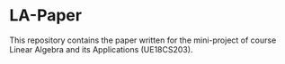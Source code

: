 # LA-Paper
This repository contains the paper written for the mini-project of course Linear Algebra and its Applications (UE18CS203).
